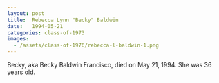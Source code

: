 ```yaml
---
layout: post
title:  Rebecca Lynn "Becky" Baldwin
date:   1994-05-21
categories: class-of-1973
images:
  - /assets/class-of-1976/rebecca-l-baldwin-1.png
---
```

Becky, aka Becky Baldwin Francisco, died on May 21, 1994. She was 36 years old.
